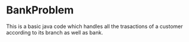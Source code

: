 # BankProblem
This is a basic java code which handles all the trasactions of a customer according to its branch as well as bank.
